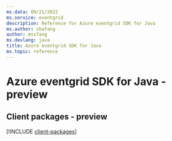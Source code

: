 ```yaml
---
ms.data: 09/21/2022
ms.service: eventgrid
description: Reference for Azure eventgrid SDK for Java
ms.author: shafang
author: mssfang
ms.devlang: java
title: Azure eventgrid SDK for Java
ms.topic: reference
---
```

# Azure eventgrid SDK for Java - preview

## Client packages - preview
[!INCLUDE [client-packages](eventgrid-client-index.md)]